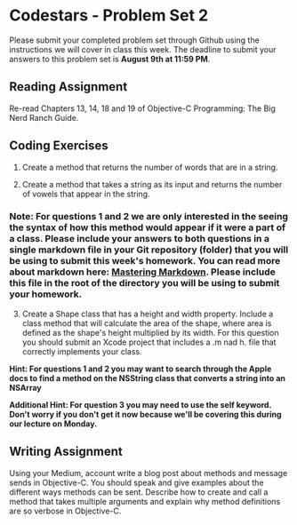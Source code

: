 # Codestars - Problem Set 2

Please submit your completed problem set through Github using the instructions we will cover in class this week. The deadline to submit your answers to this problem set is **August 9th at 11:59 PM**.

## Reading Assignment
Re-read Chapters 13, 14, 18 and 19 of Objective-C Programming: The Big Nerd Ranch Guide.

## Coding Exercises 

1) Create a method that returns the number of words that are in a string.

2) Create a method that takes a string as its input and returns the number of vowels that appear in the string. 

### Note: For questions 1 and 2 we are only interested in the seeing the syntax of how this method would appear if it were a part of a class. Please include your answers to both questions in a single markdown file in your Git repository (folder) that you will be using to submit this week's homework. You can read more about markdown here: [Mastering Markdown](https://guides.github.com/features/mastering-markdown/). Please include this file in the root of the directory you will be using to submit your homework.

3) Create a Shape class that has a height and width property. Include a class method that will calculate the area of the shape, where area is defined as the shape's height multiplied by its width. For this question you should submit an Xcode project that includes a .m nad h. file that correctly implements your class.

**Hint: For questions 1 and 2 you may want to search through the Apple docs to find a method on the NSString class that converts a string into an NSArray**

**Additional Hint: For question 3 you may need to use the self keyword. Don't worry if you don't get it now because we'll be covering this during our lecture on Monday.**


## Writing Assignment
Using your Medium, account write a blog post about methods and message sends in Objective-C. You should speak and give examples about the different ways methods can be sent. Describe how to create and call a method that takes multiple arguments and explain why method definitions are so verbose in Objective-C.
